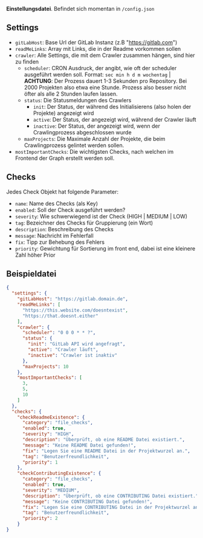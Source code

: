 **Einstellungsdatei**. Befindet sich momentan in `/config.json`

## Settings
* `gitLabHost`: Base Url der GitLab Instanz (z.B "https://gitlab.com")
* `readMeLinks`: Array mit Links, die in der Readme vorkommen sollen
* `crawler`: Alle Settings, die mit dem Crawler zusammen hängen, sind hier zu finden
  * `scheduler`: CRON Ausdruck, der angibt, wie oft der scheduler ausgeführt werden soll. Format: `sec min h d m wochentag` |
  **ACHTUNG**: Der Prozess dauert 1-3 Sekunden pro Repository. Bei 2000 Projekten also etwa eine Stunde. Prozess also besser nicht öfter als alle 2 Stunden laufen lassen.
  * `status`: Die Statusmeldungen des Crawlers
    * `init`: Der Status, der während des Initialisierens (also holen der Projekte) angezeigt wird
    * `active`: Der Status, der angezeigt wird, während der Crawler läuft
    * `inactive`: Der Status, der angezeigt wird, wenn der Crawlingprozess abgeschlossen wurde
  * `maxProjects`: Die Maximale Anzahl der Projekte, die beim Crawlingprozess gelintet werden sollen.
* `mostImportantChecks`: Die wichtigsten Checks, nach welchen im Frontend der Graph erstellt werden soll.

## Checks
Jedes Check Objekt hat folgende Parameter:
* `name`: Name des Checks (als Key)
* `enabled`: Soll der Check ausgeführt werden?
* `severity`: Wie schwerwiegend ist der Check (HIGH | MEDIUM | LOW)
* `tag`: Bezeichner des Checks für Gruppierung (ein Wort)
* `description`: Beschreibung des Checks
* `message`: Nachricht im Fehlerfall
* `fix`: Tipp zur Behebung des Fehlers
* `priority`: Gewichtung für Sortierung im front end, dabei ist eine kleinere Zahl höher Prior

## Beispieldatei
```json
{
  "settings": {
    "gitLabHost": "https://gitlab.domain.de",
    "readMeLinks": [
      "https://this.website.com/doesntexist",
      "https://that.doesnt.either"
    ],
    "crawler": {
      "scheduler": "0 0 0 * * ?",
      "status": {
        "init": "GitLab API wird angefragt",
        "active": "Crawler läuft",
        "inactive": "Crawler ist inaktiv"
      },
      "maxProjects": 10
    },
    "mostImportantChecks": [
      3,
      5,
      10
    ]
  },
  "checks": {
    "checkReadmeExistence": {
      "category": "file_checks",
      "enabled": true,
      "severity": "HIGH",
      "description": "Überprüft, ob eine README Datei existiert.",
      "message": "Keine README Datei gefunden!",
      "fix": "Legen Sie eine README Datei in der Projektwurzel an.",
      "tag": "Benutzerfreundlichkeit",
      "priority": 1
    },
    "checkContributingExistence": {
      "category": "file_checks",
      "enabled": true,
      "severity": "MEDIUM",
      "description": "Überprüft, ob eine CONTRIBUTING Datei existiert.",
      "message": "Keine CONTRIBUTING Datei gefunden!",
      "fix": "Legen Sie eine CONTRIBUTING Datei in der Projektwurzel an.",
      "tag": "Benutzerfreundlichkeit",
      "priority": 2
    }
}
```